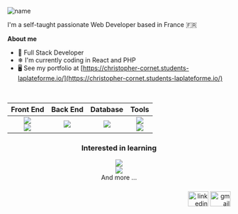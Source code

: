 ![name](https://github.com/christopher-cornet/christopher-cornet/assets/115154379/05a14cd9-bd65-4a63-9f38-ff65e9fd7eff)

I'm a self-taught passionate Web Developer based in France 🇫🇷<br>

<b>About me</b>

* 💼 Full Stack Developer<br>
* ❄ I'm currently coding in React and PHP<br>
* 🖥️ See my portfolio at [https://christopher-cornet.students-laplateforme.io/](https://christopher-cornet.students-laplateforme.io/)

<br>

<div align="center">
  
| Front End | Back End | Database | Tools |
|     :---:      |     :---:      |     :---:      |     :---:     |
| <img src="https://skillicons.dev/icons?i=html,css,js" /><br> <img src="https://skillicons.dev/icons?i=react,jquery" />  |<img src="https://skillicons.dev/icons?i=python,php,cs" />     | <img src="https://skillicons.dev/icons?i=mysql" /> | <img src="https://skillicons.dev/icons?i=git,linux,unity" /> <br> <img src="https://skillicons.dev/icons?i=figma,photoshop" />


</div>

###

<h3 align="center">Interested in learning</h3>

<div align="center">
  <img src="https://skillicons.dev/icons?i=symfony,ts,nodejs,angular" /><br>
  <img src="https://skillicons.dev/icons?i=vue,spring" /><br>
  And more ...
</div>

###

<div align="right">
  <a href="https://www.linkedin.com/in/christopher-cornet/" target="_blank"><img src="https://raw.githubusercontent.com/maurodesouza/profile-readme-generator/master/src/assets/icons/social/linkedin/default.svg" width="46" height="34" alt="linkedin logo"  /></a>
  <a href="mailto:christopher.cornet@laplateforme.io" target="_blank"><img src="https://raw.githubusercontent.com/maurodesouza/profile-readme-generator/master/src/assets/icons/social/gmail/default.svg" width="46" height="34" alt="gmail logo"  /></a>
</div>

###
